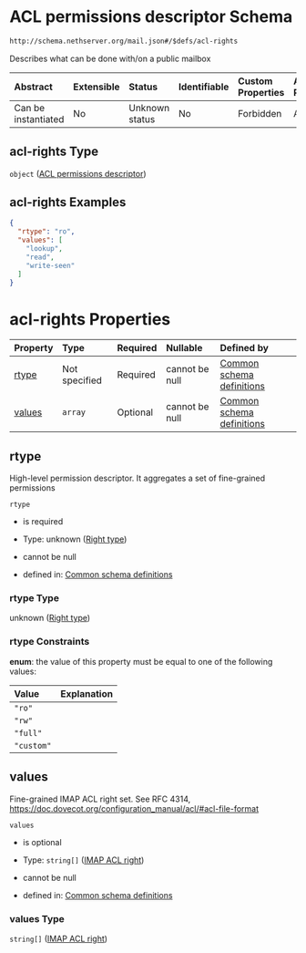 # ACL permissions descriptor Schema

```txt
http://schema.nethserver.org/mail.json#/$defs/acl-rights
```

Describes what can be done with/on a public mailbox

| Abstract            | Extensible | Status         | Identifiable | Custom Properties | Additional Properties | Access Restrictions | Defined In                                      |
| :------------------ | :--------- | :------------- | :----------- | :---------------- | :-------------------- | :------------------ | :---------------------------------------------- |
| Can be instantiated | No         | Unknown status | No           | Forbidden         | Allowed               | none                | [mail.json\*](mail.json "open original schema") |

## acl-rights Type

`object` ([ACL permissions descriptor](mail-defs-acl-permissions-descriptor.md))

## acl-rights Examples

```json
{
  "rtype": "ro",
  "values": [
    "lookup",
    "read",
    "write-seen"
  ]
}
```

# acl-rights Properties

| Property          | Type          | Required | Nullable       | Defined by                                                                                                                                                                |
| :---------------- | :------------ | :------- | :------------- | :------------------------------------------------------------------------------------------------------------------------------------------------------------------------ |
| [rtype](#rtype)   | Not specified | Required | cannot be null | [Common schema definitions](mail-defs-acl-permissions-descriptor-properties-right-type.md "http://schema.nethserver.org/mail.json#/$defs/acl-rights/properties/rtype")    |
| [values](#values) | `array`       | Optional | cannot be null | [Common schema definitions](mail-defs-acl-permissions-descriptor-properties-right-values.md "http://schema.nethserver.org/mail.json#/$defs/acl-rights/properties/values") |

## rtype

High-level permission descriptor. It aggregates a set of fine-grained permissions

`rtype`

* is required

* Type: unknown ([Right type](mail-defs-acl-permissions-descriptor-properties-right-type.md))

* cannot be null

* defined in: [Common schema definitions](mail-defs-acl-permissions-descriptor-properties-right-type.md "http://schema.nethserver.org/mail.json#/$defs/acl-rights/properties/rtype")

### rtype Type

unknown ([Right type](mail-defs-acl-permissions-descriptor-properties-right-type.md))

### rtype Constraints

**enum**: the value of this property must be equal to one of the following values:

| Value      | Explanation |
| :--------- | :---------- |
| `"ro"`     |             |
| `"rw"`     |             |
| `"full"`   |             |
| `"custom"` |             |

## values

Fine-grained IMAP ACL right set. See RFC 4314, <https://doc.dovecot.org/configuration_manual/acl/#acl-file-format>

`values`

* is optional

* Type: `string[]` ([IMAP ACL right](mail-defs-acl-permissions-descriptor-properties-right-values-imap-acl-right.md))

* cannot be null

* defined in: [Common schema definitions](mail-defs-acl-permissions-descriptor-properties-right-values.md "http://schema.nethserver.org/mail.json#/$defs/acl-rights/properties/values")

### values Type

`string[]` ([IMAP ACL right](mail-defs-acl-permissions-descriptor-properties-right-values-imap-acl-right.md))
